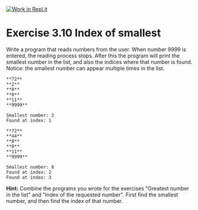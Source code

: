 [![Work in Repl.it](https://classroom.github.com/assets/work-in-replit-14baed9a392b3a25080506f3b7b6d57f295ec2978f6f33ec97e36a161684cbe9.svg)](https://classroom.github.com/online_ide?assignment_repo_id=5375373&assignment_repo_type=AssignmentRepo)
# Exercise 3.10 Index of smallest

Write a program that reads numbers from the user. When number 9999 is entered, the reading process stops. After this the program will print the smallest number in the list, and also the indices where that number is found. Notice: the smallest number can appear multiple times in the list.

```plaintext
**72**
**2**
**8**
**8**
**11**
**9999**

Smallest number: 2
Found at index: 1
```

```plaintext
**72**
**44**
**8**
**8**
**11**
**9999**

Smallest number: 8
Found at index: 2
Found at index: 3
```

**Hint:** Combine the programs you wrote for the exercises "Greatest number in the list" and "Index of the requested number". First find the smallest number, and then find the index of that number.
